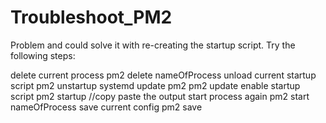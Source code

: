 # Troubleshoot_PM2
Problem and could solve it with re-creating the startup script. Try the following steps:

delete current process
pm2 delete nameOfProcess
unload current startup script
pm2 unstartup systemd
update pm2
pm2 update
enable startup script
pm2 startup //copy paste the output
start process again
pm2 start nameOfProcess
save current config
pm2 save
